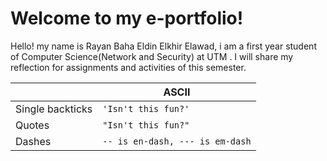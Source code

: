 # Welcome to my e-portfolio!

Hello! my name is Rayan Baha Eldin Elkhir Elawad, i am a first year student of Computer Science(Network and Security) at UTM .
I will share my reflection for assignments and activities of this semester. 




|                |ASCII                          |                         
|----------------|-------------------------------|
|Single backticks|`'Isn't this fun?'`            |          
|Quotes          |`"Isn't this fun?"`            |           
|Dashes          |`-- is en-dash, --- is em-dash`|

